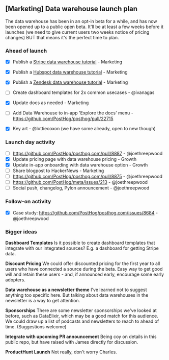 ## [Marketing] Data warehouse launch plan

The data warehouse has been in an opt-in beta for a while, and has now been opened up to a public open beta. It'll be at least a few weeks before it launches (we need to give current users two weeks notice of pricing changes) BUT that means it's the perfect time to plan. 

### Ahead of launch

- [x] Publish a [Stripe data warehouse tutorial](https://github.com/PostHog/posthog.com/issues/8662) - Marketing
- [x] Publish a [Hubspot data warehouse tutorial](https://github.com/PostHog/posthog.com/issues/8664) - Marketing
- [x] Publish a [Zendesk data warehouse tutorial](https://github.com/PostHog/posthog.com/pull/8858) - Marketing
- [ ] Create dashboard templates for 2x common usecases - @ivanagas
- [x] Update docs as needed - Marketing
- [ ] Add Data Warehouse to in-app 'Explore the docs' menu - https://github.com/PostHog/posthog/pull/22715
- [x] Key art - @lottiecoxon (we have some already, open to new though)


### Launch day activity

- [ ] https://github.com/PostHog/posthog.com/pull/8887 - @joethreepwood 
- [x] Update pricing page with data warehouse pricing - Growth
- [x] Update in-app onboarding with data warehouse option - Growth
- [ ] Share blogpost to HackerNews - Marketing
- [ ] https://github.com/PostHog/posthog.com/pull/8875 - @joethreepwood 
- [ ] https://github.com/PostHog/meta/issues/213 - @joethreepwood
- [ ] Social push, changelog, Pylon announcement - @joethreepwood

### Follow-on activity

- [x] Case study: https://github.com/PostHog/posthog.com/issues/8684 - @joethreepwood

### Bigger ideas

**Dashboard Templates**
Is it possible to create dashboard templates that integrate with our integrated sources? E.g. a dashboard for getting Stripe data. 

**Discount Pricing**
We could offer discounted pricing for the first year to all users who have connected a source during the beta. Easy way to get good will and retain these users - and, if announced early, encourage some early adopters. 

**Data warehouse as a newsletter theme**
I've learned not to suggest anything too specific here. But talking about data warehouses in the newsletter is a way to get attention.  

**Sponsorships**
There are some newsletter sponsorships we've looked at before, such as DataElixir, which may be a good match for this audience. We could draw up a list of podcasts and newsletters to reach to ahead of time. (Suggestions welcome)

**Integrate with upcoming PR announcement**
Being coy on details in this public repo, but have raised with James directly for discussion. 

**ProductHunt Launch**
Not really, don't worry Charles. 
